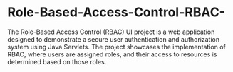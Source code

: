 # Role-Based-Access-Control-RBAC-
The Role-Based Access Control (RBAC) UI project is a web application designed to demonstrate a secure user authentication and authorization system using Java Servlets. The project showcases the implementation of RBAC, where users are assigned roles, and their access to resources is determined based on those roles.

